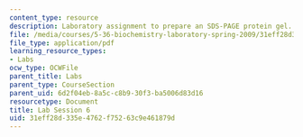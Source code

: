 ```yaml
---
content_type: resource
description: Laboratory assignment to prepare an SDS-PAGE protein gel.
file: /media/courses/5-36-biochemistry-laboratory-spring-2009/31eff28d335e4762f75263c9e461879d_ses6.pdf
file_type: application/pdf
learning_resource_types:
- Labs
ocw_type: OCWFile
parent_title: Labs
parent_type: CourseSection
parent_uid: 6d2f04eb-8a5c-c8b9-30f3-ba5006d83d16
resourcetype: Document
title: Lab Session 6
uid: 31eff28d-335e-4762-f752-63c9e461879d
---
```


